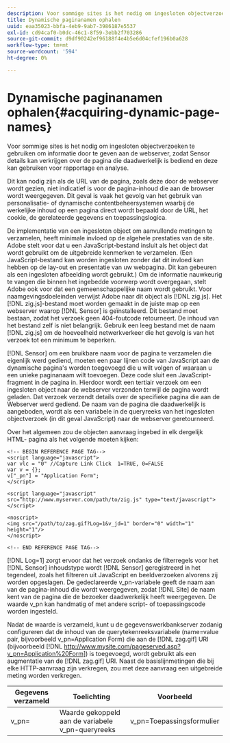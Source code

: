 ```yaml
---
description: Voor sommige sites is het nodig om ingesloten objectverzoeken te gebruiken om informatie door te geven aan de webserver, zodat Sensor details kan verkrijgen over de pagina die daadwerkelijk is bediend en deze kan gebruiken voor rapportage en analyse.
title: Dynamische paginanamen ophalen
uuid: eaa35023-bbfa-4eb9-9ab7-3986187e5537
exl-id: cd94caf0-b0dc-46c1-8f59-3ebb2f703286
source-git-commit: d9df90242ef96188f4e4b5e6d04cfef196b0a628
workflow-type: tm+mt
source-wordcount: '594'
ht-degree: 0%

---
```


# Dynamische paginanamen ophalen{#acquiring-dynamic-page-names}

Voor sommige sites is het nodig om ingesloten objectverzoeken te gebruiken om informatie door te geven aan de webserver, zodat Sensor details kan verkrijgen over de pagina die daadwerkelijk is bediend en deze kan gebruiken voor rapportage en analyse.

Dit kan nodig zijn als de URL van de pagina, zoals deze door de webserver wordt gezien, niet indicatief is voor de pagina-inhoud die aan de browser wordt weergegeven. Dit geval is vaak het gevolg van het gebruik van personalisatie- of dynamische contentbeheersystemen waarbij de werkelijke inhoud op een pagina direct wordt bepaald door de URL, het cookie, de gerelateerde gegevens en toepassingslogica.

De implementatie van een ingesloten object om aanvullende metingen te verzamelen, heeft minimale invloed op de algehele prestaties van de site. Adobe stelt voor dat u een JavaScript-bestand insluit als het object dat wordt gebruikt om de uitgebreide kenmerken te verzamelen. (Een JavaScript-bestand kan worden ingesloten zonder dat dit invloed kan hebben op de lay-out en presentatie van uw webpagina. Dit kan gebeuren als een ingesloten afbeelding wordt gebruikt.) Om de informatie nauwkeurig te vangen die binnen het ingebedde voorwerp wordt overgegaan, stelt Adobe ook voor dat een gemeenschappelijke naam wordt gebruikt. Voor naamgevingsdoeleinden verwijst Adobe naar dit object als [!DNL zig.js]. Het [!DNL zig.js]-bestand moet worden gemaakt in de juiste map op een webserver waarop [!DNL Sensor] is geïnstalleerd. Dit bestand moet bestaan, zodat het verzoek geen 404-foutcode retourneert. De inhoud van het bestand zelf is niet belangrijk. Gebruik een leeg bestand met de naam [!DNL zig.js] om de hoeveelheid netwerkverkeer die het gevolg is van het verzoek tot een minimum te beperken.

[!DNL Sensor] om een bruikbare naam voor de pagina te verzamelen die eigenlijk werd gediend, moeten een paar lijnen code van JavaScript aan de dynamische pagina&#39;s worden toegevoegd die u wilt volgen of waaraan u een unieke paginanaam wilt toevoegen. Deze code sluit een JavaScript-fragment in de pagina in. Hierdoor wordt een tertiair verzoek om een ingesloten object naar de webserver verzonden terwijl de pagina wordt geladen. Dat verzoek verzendt details over de specifieke pagina die aan de Webserver werd gediend. De naam van de pagina die daadwerkelijk is aangeboden, wordt als een variabele in de queryreeks van het ingesloten objectverzoek (in dit geval JavaScript) naar de webserver geretourneerd.

Over het algemeen zou de objecten aanvraag ingebed in elk dergelijk HTML- pagina als het volgende moeten kijken:

```
<!-- BEGIN REFERENCE PAGE TAG--> 
<script language="javascript"> 
var vlc = "0" //Capture Link Click  1=TRUE, 0=FALSE 
var v = {}; 
v["_pn"] = "Application Form"; 
</script> 
 
<script language="javascript" src=”http://www.myserver.com/path/to/zig.js" type="text/javascript"></script> 
 
<noscript> 
<img src="/path/to/zag.gif?Log=1&v_jd=1" border="0" width="1" height="1"/> 
</noscript> 
 
<!-- END REFERENCE PAGE TAG-->
```

[!DNL Log=1] zorgt ervoor dat het verzoek ondanks de filterregels voor het  [!DNL Sensor] inhoudstype wordt  [!DNL Sensor] geregistreerd in het tegendeel, zoals het filtreren uit JavaScript en beeldverzoeken alvorens zij worden opgeslagen. De gedeclareerde v_pn-variabele geeft de naam aan van de pagina-inhoud die wordt weergegeven, zodat [!DNL Site] de naam kent van de pagina die de bezoeker daadwerkelijk heeft weergegeven. De waarde v_pn kan handmatig of met andere script- of toepassingscode worden ingesteld.

Nadat de waarde is verzameld, kunt u de gegevenswerkbankserver zodanig configureren dat de inhoud van de querytekenreeksvariabele (name=value pair, bijvoorbeeld v_pn=Application Form) die aan de [!DNL zag.gif] URI (bijvoorbeeld [!DNL http://www.mysite.com/pageserved.asp?v_pn=Application%20Form]) is toegevoegd, wordt gebruikt als een augmentatie van de [!DNL zag.gif] URI. Naast de basislijnmetingen die bij elke HTTP-aanvraag zijn verkregen, zou met deze aanvraag een uitgebreide meting worden verkregen.

| Gegevens verzameld | Toelichting | Voorbeeld |
|---|---|---|
| v_pn= | Waarde gekoppeld aan de variabele v_pn-queryreeks | v_pn=Toepassingsformulier |
